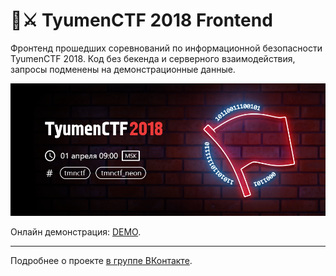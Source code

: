 # 🔐⚔️ TyumenCTF 2018 Frontend
Фронтенд прошедших соревнований по информационной безопасности TyumenCTF 2018. Код без бекенда и серверного взаимодействия, запросы подменены на демонстрационные данные.

<p align="center">
  <img src="vk-link-image.png">
</p>

Онлайн демонстрация: [DEMO](http://shevchux.github.io/tyumenctf-2018-front).


--------
Подробнее о проекте [в группе ВКонтакте](https://vk.com/tyumenctf).
